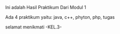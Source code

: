 Ini adalah Hasil Praktikum Dari Modul 1 

Ada 4 praktikum yaitu: java, c++, phyton, php, tugas

selamat menikmati -KEL.3-
